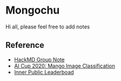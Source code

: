 # Mongochu

Hi all, please feel free to add notes

## Reference
- [HackMD Group Note](https://hackmd.io/dzIfUXFIR5KU-0vfSTUE_w)
- [AI Cup 2020: Mango Image Classification ](https://aidea-web.tw/topic/72f6ea6a-9300-445a-bedc-9e9f27d91b1c?focus=team&team_focus=team_response)
- [Inner Public Leaderboad](https://docs.google.com/spreadsheets/d/1lWGWqD8WtXGkLqaDX-tgJ36-64PPtVSjQ_rJRqCd5W4/edit#gid=0)